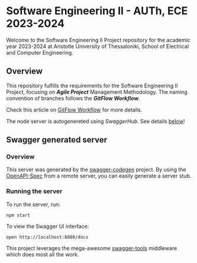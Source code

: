 # Software Engineering II - AUTh, ECE 2023-2024

Welcome to the Software Engineering II Project repository for the academic year 2023-2024 at Aristotle University of Thessaloniki, School of Electrical and Computer Engineering.

## Overview
This repository fulfills the requirements for the Software Engineering II Project, focusing on ***Agile Project*** Management Methodology. The naming convention of branches follows the ***GitFlow Workflow***.

Check this article on [GitFlow Workflow](https://www.atlassian.com/git/tutorials/comparing-workflows/gitflow-workflow) for more details.

The node server is autogenereted using *SwaggerHub*. See details [below](#swagger-generated-server)!

## Swagger generated server

### Overview
This server was generated by the [swagger-codegen](https://github.com/swagger-api/swagger-codegen) project.  By using the [OpenAPI-Spec](https://github.com/OAI/OpenAPI-Specification) from a remote server, you can easily generate a server stub.

### Running the server
To run the server, run:

```
npm start
```

To view the Swagger UI interface:

```
open http://localhost:8080/docs
```

This project leverages the mega-awesome [swagger-tools](https://github.com/apigee-127/swagger-tools) middleware which does most all the work.
